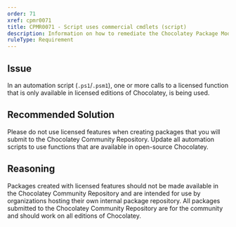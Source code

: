 ```yaml
---
order: 71
xref: cpmr0071
title: CPMR0071 - Script uses commercial cmdlets (script)
description: Information on how to remediate the Chocolatey Package Moderation Rule 0071
ruleType: Requirement
---
```


<?! Include "../../../../../shared/package-validator-rule-requirement.txt" /?>

## Issue

In an automation script (`.ps1`/`.psm1`), one or more calls to a licensed function that is only available in licensed editions of Chocolatey, is being used.

## Recommended Solution

Please do not use licensed features when creating packages that you will submit to the Chocolatey Community Repository. Update all automation scripts to use functions that are available in open-source Chocolatey.

## Reasoning

Packages created with licensed features should not be made available in the Chocolatey Community Repository and are intended for use by organizations hosting their own internal package repository.
All packages submitted to the Chocolatey Community Repository are for the community and should work on all editions of Chocolatey.
